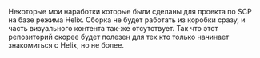 Некоторые мои наработки которые были сделаны для проекта по SCP на базе режима Helix. Сборка не будет работать из коробки сразу, и часть визуального контента так-же отсутствует. Так что этот репозиторий скорее будет полезен для тех кто только начинает знакомиться с Helix, но не более.

